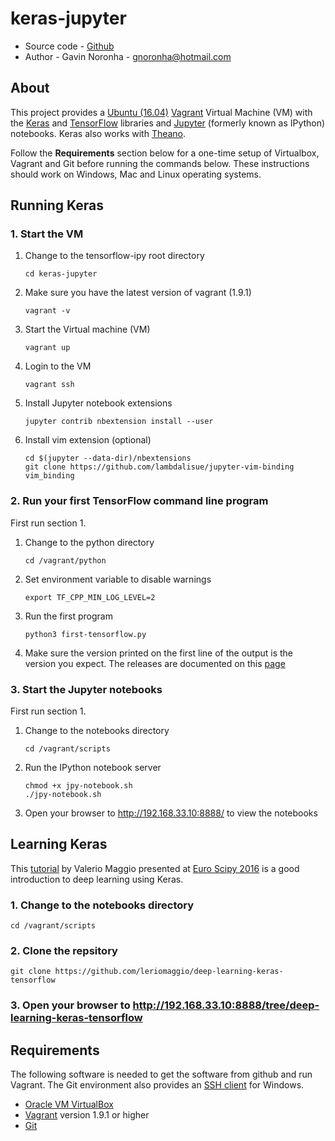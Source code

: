 # keras-jupyter

* Source code - [Github][1]
* Author - Gavin Noronha - <gnoronha@hotmail.com>

[1]: https://github.com/gavinln/keras-jupyter.git

## About

This project provides a [Ubuntu (16.04)][10] [Vagrant][20] Virtual Machine (VM)
with the [Keras][30] and [TensorFlow][40] libraries and [Jupyter][50]
(formerly known as IPython) notebooks. Keras also works with [Theano][60].

[10]: http://releases.ubuntu.com/14.04/
[20]: http://www.vagrantup.com/
[30]: http://deeplearning.net/software/theano/
[40]: http://tensorflow.org/
[50]: http://jupyter.org/
[60]: https://github.com/fchollet/keras

Follow the **Requirements** section below for a one-time setup of Virtualbox,
Vagrant and Git before running the commands below. These instructions should
work on Windows, Mac and Linux operating systems.

## Running Keras

### 1. Start the VM

1. Change to the tensorflow-ipy root directory

    ```
    cd keras-jupyter
    ```

3. Make sure you have the latest version of vagrant (1.9.1)

    ```
    vagrant -v
    ```

3. Start the Virtual machine (VM)

    ```
    vagrant up
    ```

4. Login to the VM

    ```
    vagrant ssh
    ```

5. Install Jupyter notebook extensions

    ```
    jupyter contrib nbextension install --user
    ```

6. Install vim extension (optional)

    ```
    cd $(jupyter --data-dir)/nbextensions
    git clone https://github.com/lambdalisue/jupyter-vim-binding vim_binding
    ```

### 2. Run your first TensorFlow command line program

First run section 1.

1. Change to the python directory

    ```
    cd /vagrant/python
    ```

2. Set environment variable to disable warnings

    ```
    export TF_CPP_MIN_LOG_LEVEL=2
    ```

2. Run the first program

    ```
    python3 first-tensorflow.py
    ```

3. Make sure the version printed on the first line of the output is the version
   you expect. The releases are documented on this [page][70]

[70]: https://github.com/tensorflow/tensorflow/releases

### 3. Start the Jupyter notebooks

First run section 1.

1. Change to the notebooks directory

    ```
    cd /vagrant/scripts
    ```

2. Run the IPython notebook server

    ```
    chmod +x jpy-notebook.sh
    ./jpy-notebook.sh
    ```

3. Open your browser to http://192.168.33.10:8888/ to view the notebooks

## Learning Keras

This [tutorial][80] by Valerio Maggio presented at [Euro Scipy 2016][90] is
a good introduction to deep learning using Keras.


[80]: https://github.com/leriomaggio/deep-learning-keras-tensorflow
[90]: https://www.euroscipy.org/2016/program/

### 1. Change to the notebooks directory
```
cd /vagrant/scripts
```

### 2. Clone the repsitory
```
git clone https://github.com/leriomaggio/deep-learning-keras-tensorflow
```

### 3. Open your browser to http://192.168.33.10:8888/tree/deep-learning-keras-tensorflow


## Requirements

The following software is needed to get the software from github and run
Vagrant. The Git environment also provides an [SSH client][100] for Windows.

* [Oracle VM VirtualBox][110]
* [Vagrant][120] version 1.9.1 or higher
* [Git][130]

[100]: http://en.wikipedia.org/wiki/Secure_Shell
[110]: https://www.virtualbox.org/
[120]: http://vagrantup.com/
[130]: http://git-scm.com/
